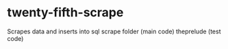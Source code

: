 # twenty-fifth-scrape
Scrapes data and inserts into sql
scrape folder (main code)
theprelude (test code)
